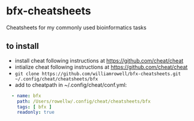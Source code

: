 # bfx-cheatsheets
Cheatsheets for my commonly used bioinformatics tasks


## to install
- install cheat following instructions at https://github.com/cheat/cheat
- intialize cheat following instructions at https://github.com/cheat/cheat
- `git clone https://github.com/williamrowell/bfx-cheatsheets.git ~/.config/cheat/cheatsheets/bfx`
- add to cheatpath in ~/.config/cheat/conf.yml:

```yaml
  - name: bfx
    path: /Users/rowellw/.config/cheat/cheatsheets/bfx
    tags: [ bfx ]
    readonly: true
```
